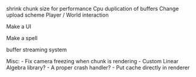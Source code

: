 shrink chunk size for performance
Cpu duplication of buffers
Change upload scheme
Player / World interaction

Make a UI

Make a spell

buffer streaming system




Misc:
    - Fix camera freezing when chunk is rendering
    - Custom Linear Algebra library?
    - A proper crash handler?
    - Put cache directly in renderer
